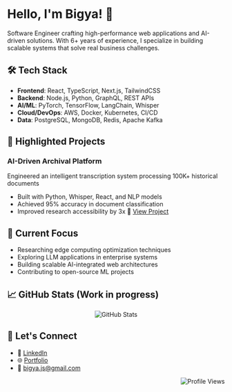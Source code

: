 # Hello, I'm Bigya! 👋

Software Engineer crafting high-performance web applications and AI-driven solutions. With 6+ years of experience, I specialize in building scalable systems that solve real business challenges.

## 🛠️ Tech Stack

- **Frontend**: React, TypeScript, Next.js, TailwindCSS
- **Backend**: Node.js, Python, GraphQL, REST APIs
- **AI/ML**: PyTorch, TensorFlow, LangChain, Whisper
- **Cloud/DevOps**: AWS, Docker, Kubernetes, CI/CD
- **Data**: PostgreSQL, MongoDB, Redis, Apache Kafka

## 🚀 Highlighted Projects

### AI-Driven Archival Platform
Engineered an intelligent transcription system processing 100K+ historical documents
- Built with Python, Whisper, React, and NLP models
- Achieved 95% accuracy in document classification
- Improved research accessibility by 3x
🔗 [View Project](https://github.com/bigyaa/transcription-system)

## 🌱 Current Focus

- Researching edge computing optimization techniques
- Exploring LLM applications in enterprise systems
- Building scalable AI-integrated web architectures
- Contributing to open-source ML projects

## 📈 GitHub Stats (Work in progress)

<p align="center">
  <img src="https://github-readme-stats.vercel.app/api?username=bigyaa&show_icons=true&theme=dark" alt="GitHub Stats" />
</p>

## 🤝 Let's Connect

- 💼 [LinkedIn](https://linkedin.com/in/bigyabajracharya)
- 🌐 [Portfolio](https://bigyaa.github.io)
- 📧 [bigya.js@gmail.com](mailto:bigya.js@gmail.com)

<p align="right">
  <img src="https://komarev.com/ghpvc/?username=bigyaa&color=red" alt="Profile Views">
</p>
<!--
**bigyaa/bigyaa** is a ✨ _special_ ✨ repository because its `README.md` (this file) appears on your GitHub profile.

Here are some ideas to get you started:

- 🔭 I’m currently working on ...
- 🌱 I’m currently learning ...
- 👯 I’m looking to collaborate on ...
- 🤔 I’m looking for help with ...
- 💬 Ask me about ...
- 📫 How to reach me: ...
- 😄 Pronouns: ...
- ⚡ Fun fact: ...
-->
